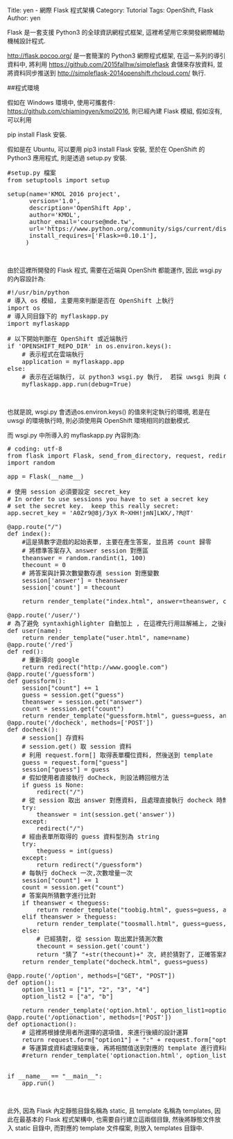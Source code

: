 Title: yen - 網際 Flask 程式架構
Category: Tutorial
Tags: OpenShift, Flask
Author: yen

Flask 是一套支援 Python3 的全球資訊網程式框架, 這裡希望用它來開發網際輔助機械設計程式.

<!-- PELICAN_END_SUMMARY -->

<http://flask.pocoo.org/> 是一套簡潔的 Python3 網際程式框架, 在這一系列的導引資料中, 將利用 <https://github.com/2015fallhw/simpleflask> 倉儲來存放資料, 並將資料同步推送到 <http://simpleflask-2014openshift.rhcloud.com/> 執行.

##程式環境

假如在 Windows 環境中, 使用可攜套件: <https://github.com/chiamingyen/kmol2016>, 則已經內建 Flask 模組, 假如沒有, 可以利用

pip install Flask 安裝.

假如是在 Ubuntu, 可以要用 pip3 install Flask 安裝, 至於在 OpenShift 的 Python3 應用程式, 則是透過 setup.py 安裝.

<pre class="brush: python; html-script: true">
#setup.py 檔案
from setuptools import setup

setup(name='KMOL 2016 project',
      version='1.0',
      description='OpenShift App',
      author='KMOL',
      author_email='course@mde.tw',
      url='https://www.python.org/community/sigs/current/distutils-sig',
      install_requires=['Flask>=0.10.1'],
     )
</pre>
<br />

由於這裡所開發的 Flask 程式, 需要在近端與 OpenShift 都能運作, 因此 wsgi.py 的內容設計為:

<pre class="brush: python; html-script: true">
#!/usr/bin/python
# 導入 os 模組, 主要用來判斷是否在 OpenShift 上執行
import os
# 導入同目錄下的 myflaskapp.py
import myflaskapp
    
# 以下開始判斷在 OpenShift 或近端執行
if 'OPENSHIFT_REPO_DIR' in os.environ.keys():
    # 表示程式在雲端執行
    application = myflaskapp.app
else:
    # 表示在近端執行, 以 python3 wsgi.py 執行,  若採 uwsgi 則與 Openshift 運作模式相同
    myflaskapp.app.run(debug=True)
</pre>
<br />

也就是說, wsgi.py  會透過os.environ.keys() 的值來判定執行的環境, 若是在 uwsgi 的環境執行時, 則必須使用與 OpenShift 環境相同的啟動模式.

而 wsgi.py 中所導入的 myflaskapp.py 內容則為:

<pre class="brush: python; html-script: false">
# coding: utf-8
from flask import Flask, send_from_directory, request, redirect, render_template, session, make_response
import random

app = Flask(__name__)

# 使用 session 必須要設定 secret_key
# In order to use sessions you have to set a secret key
# set the secret key.  keep this really secret:
app.secret_key = 'A0Zr9@8j/3yX R~XHH!jmN]LWX/,?R@T'

@app.route("/")
def index():
    #這是猜數字遊戲的起始表單, 主要在產生答案, 並且將 count 歸零
    # 將標準答案存入 answer session 對應區
    theanswer = random.randint(1, 100)
    thecount = 0
    # 將答案與計算次數變數存進 session 對應變數
    session['answer'] = theanswer
    session['count'] = thecount

    return render_template("index.html", answer=theanswer, count=thecount)

@app.route('/user/<name>')
# 為了避免 syntaxhighlighter 自動加上 </name>, 在這裡先行用註解補上, 之後再找解決方案
def user(name):
    return render_template("user.html", name=name)
@app.route('/red')
def red():
    # 重新導向 google
    return redirect("http://www.google.com")
@app.route('/guessform')
def guessform():
    session["count"] += 1
    guess = session.get("guess")
    theanswer = session.get("answer")
    count = session.get("count")
    return render_template("guessform.html", guess=guess, answer=theanswer, count=count)
@app.route('/docheck', methods=['POST'])
def docheck():
    # session[] 存資料
    # session.get() 取 session 資料
    # 利用 request.form[] 取得表單欄位資料, 然後送到 template
    guess = request.form["guess"]
    session["guess"] = guess
    # 假如使用者直接執行 doCheck, 則設法轉回根方法
    if guess is None:
        redirect("/")
    # 從 session 取出 answer 對應資料, 且處理直接執行 docheck 時無法取 session 值情況
    try:
        theanswer = int(session.get('answer'))
    except:
        redirect("/")
    # 經由表單所取得的 guess 資料型別為 string
    try:
        theguess = int(guess)
    except:
        return redirect("/guessform")
    # 每執行 doCheck 一次,次數增量一次
    session["count"] += 1
    count = session.get("count")
    # 答案與所猜數字進行比對
    if theanswer < theguess:
        return render_template("toobig.html", guess=guess, answer=theanswer, count=count)
    elif theanswer > theguess:
        return render_template("toosmall.html", guess=guess, answer=theanswer, count=count)
    else:
        # 已經猜對, 從 session 取出累計猜測次數
        thecount = session.get('count')
        return "猜了 "+str(thecount)+" 次, 終於猜對了, 正確答案為 "+str(theanswer)+": <a href='/'>再猜</a>"
    return render_template("docheck.html", guess=guess)
 
@app.route('/option', methods=["GET", "POST"])
def option():
    option_list1 = ["1", "2", "3", "4"]
    option_list2 = ["a", "b"]

    return render_template('option.html', option_list1=option_list1, option_list2=option_list2)
@app.route('/optionaction', methods=['POST'])
def optionaction():
    # 這裡將根據使用者所選擇的選項值, 來進行後續的設計運算
    return request.form["option1"] + ":" + request.form["option2"]
    # 等運算或資料處理結束後, 再將相關值送到對應的 template 進行資料的展示
    #return render_template('optionaction.html', option_list1=option_list1, option_list2=option_list2)
    

if __name__ == "__main__":
    app.run()
</pre>
<br />

此外, 因為 Flask 內定靜態目錄名稱為 static, 且 template 名稱為 templates, 因此在最基本的 Flask 程式架構中, 也需要自行建立這兩個目錄, 然後將靜態文件放入 static 目錄中, 而對應的  template 文件檔案, 則放入 templates 目錄中.
